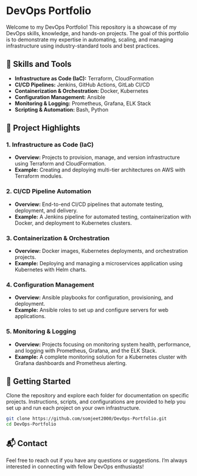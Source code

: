 # DevOps Portfolio

Welcome to my DevOps Portfolio! This repository is a showcase of my DevOps skills, knowledge, and hands-on projects. The goal of this portfolio is to demonstrate my expertise in automating, scaling, and managing infrastructure using industry-standard tools and best practices.

## 🔧 Skills and Tools

- **Infrastructure as Code (IaC):** Terraform, CloudFormation
- **CI/CD Pipelines:** Jenkins, GitHub Actions, GitLab CI/CD
- **Containerization & Orchestration:** Docker, Kubernetes
- **Configuration Management:** Ansible
- **Monitoring & Logging:** Prometheus, Grafana, ELK Stack
- **Scripting & Automation:** Bash, Python

## 📁 Project Highlights

### 1. Infrastructure as Code (IaC)
- **Overview:** Projects to provision, manage, and version infrastructure using Terraform and CloudFormation.
- **Example:** Creating and deploying multi-tier architectures on AWS with Terraform modules.

### 2. CI/CD Pipeline Automation
- **Overview:** End-to-end CI/CD pipelines that automate testing, deployment, and delivery.
- **Example:** A Jenkins pipeline for automated testing, containerization with Docker, and deployment to Kubernetes clusters.

### 3. Containerization & Orchestration
- **Overview:** Docker images, Kubernetes deployments, and orchestration projects.
- **Example:** Deploying and managing a microservices application using Kubernetes with Helm charts.

### 4. Configuration Management
- **Overview:** Ansible playbooks for configuration, provisioning, and deployment.
- **Example:** Ansible roles to set up and configure servers for web applications.

### 5. Monitoring & Logging
- **Overview:** Projects focusing on monitoring system health, performance, and logging with Prometheus, Grafana, and the ELK Stack.
- **Example:** A complete monitoring solution for a Kubernetes cluster with Grafana dashboards and Prometheus alerting.

## 🚀 Getting Started

Clone the repository and explore each folder for documentation on specific projects. Instructions, scripts, and configurations are provided to help you set up and run each project on your own infrastructure.

```bash
git clone https://github.com/somjeet2000/DevOps-Portfolio.git
cd DevOps-Portfolio
```

## 📬 Contact

Feel free to reach out if you have any questions or suggestions. I’m always interested in connecting with fellow DevOps enthusiasts!
